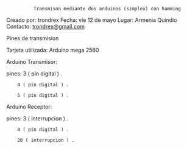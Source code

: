               Transmison mediante dos arduinos (simplex) con hamming

Creado por: trondrex
Fecha: vie 12 de mayo
Lugar: Armenia Quindio
Contacto: trondrex@gmail.com 

Pines de transmision

Tarjeta utilizada: Arduino mega 2560

Arduino Transmisor:

pines:  3 ( pin digital ) .
        
        4 ( pin digital ) .

        5 ( pin digital ) .

Arduino Receptor:

pines:  3 ( interrupcion ) .
        
        4 ( pin digital ) .

        20 ( interrupcion ) .

